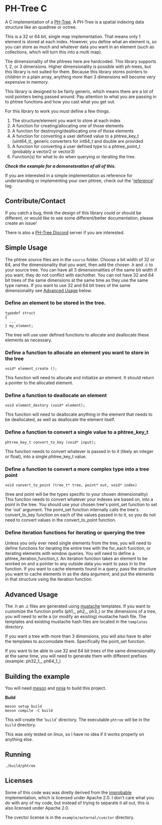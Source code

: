 # PH-Tree C

A C implementation of a [PH-Tree](https://tzaeschke.github.io/phtree-site/).  A PH-Tree is a spatial indexing data structure like an quadtree or octree.

This is a 32 or 64 bit, single map implementation.  That means only 1 element is stored at each index.  However, you define what an element is, so you can store as much and whatever data you want in an element (such as collections, which will turn this into a multi map).

The dimensionality of the phtrees here are hardcoded.  This library supports 1, 2, or 3 dimensions.  Higher dimensionality is possible with ph-trees, but this library is not suited for them.  Because this library stores pointers to children in a plain array, anything more than 3 dimensions will become very expensive in memory.

This library is designed to be fairly generic, which means there are a lot of void pointers being passed around.  Pay attention to what you are passing in to phtree functions and how you cast what you get out.

For this library to work you _must_ define a few things.
1. The structure/element you want to store at each index
2. A function for creating/allocating one of those elements
3. A function for destroying/deallocating one of those elements
4. A function for converting a user defined value to a phtree_key_t (uint64_t), generic converters for int64_t and double are provided
5. A function for converting a user defined type to a phtree_point_t (probably a vector2 or vector3)
6. Function(s) for what to do when querying or iterating the tree.

***Check the example for a demonstsration of all of this.***

If you are interested in a simple implementation as reference for understanding or implementing your own phtree, check out the '[reference](https://github.com/DDexxeDD/phtree-c/releases/tag/reference)' tag.


## Contribute/Contact

If you catch a bug, think the design of this library could or should be different, or would like to see some different/better documentation, please create an issue!

There is also a [PH-Tree Discord](https://discord.gg/YmJTWYHPCA) server if you are interested.


## Simple Usage

The phtree source files are in the `source` folder.  Choose a bit width of 32 or 64, and the dimensionality that you want, then add the chosen .h and .c to your source tree.  You can have all 3 dimensionalities of the same bit width if you want, they do not conflict with eachother.  You can not have 32 and 64 bit trees of the same dimensions at the same time as they use the same type names.  If you want to use 32 and 64 bit trees of the same dimensionality see [Advanced Usage](#advanced-usage) below.

### Define an element to be stored in the tree.

```
typedef struct
{
  ...
} my_element;
```

The tree will use user defined functions to allocate and deallocate these elements as necessary.

### Define a function to allocate an element you want to store in the tree

`void* element_create ();`

This function will need to allocate and initialize an element.  It should return a pointer to the allocated element.

### Define a function to deallocate an element

`void element_destory (void* element);`

This function will need to deallocate anything in the element that needs to be deallocated, as well as deallocate the element itself.

### Define a function to convert a single value to a phtree_key_t

`phtree_key_t convert_to_key (void* input);`

This function needs to convert whatever is passed in to it (likely an integer or float), into a single phtree_key_t value.

### Define a function to convert a more complex type into a tree point

`void convert_to_point (tree_t* tree, point* out, void* index)`

(tree and point will be the types specific to your chosen dimensionality)
This function needs to convert whatever your indexes are based on, into a point in the tree.  You should use your chosen tree's point_set function to set the 'out' argument.  The point_set function internally calls the tree's convert_to_key function on each of the values passed in to it, so you do not need to convert values in the convert_to_point function.

### Define iteration functions for iterating or querying the tree

Unless you only ever need single elements from the tree, you will need to define functions for iterating the entire tree with the for_each function, or iterating elements with window queries.  You will need to define a phtree_iteration_function_t.  An iteration function takes an element to be worked on and a pointer to any outside data you want to pass in to the function.  If you want to cache elements found in a query, pass the structure you want to cache elements in as the data argument, and put the elements in that structure using the iteration function.


## Advanced Usage

The .h an .c files are generated using [mustache](https://mustache.github.io/) templates.  If you want to customize the function prefix (ph1_, ph2_, ph3_) or the dimensions of a tree, you will need to write a (or modify an existing) mustache hash file.  The templates and existing mustache hash files are located in the `templates` directory.

If you want a tree with more than 3 dimensions, you will also have to alter the templates to accomodate them.  Specifically the point_set function.

If you want to be able to use 32 and 64 bit trees of the same dimensionality at the same time, you will need to generate them with different prefixes (example: ph32_1_, ph64_1_)


## Building the example

You will need [meson](https://mesonbuild.com/Getting-meson.html) and [ninja](https://ninja-build.org/) to build this project.

**Build**

```
meson setup build
meson compile -C build
```

This will create the '`build`' directory.
The executable `phtree` will be in the `build` directory.

This was only tested on linux, so I have no idea if it works properly on anything else.


## Running

```
./build/phtree
```

## Licenses

Some of this code was was diretly derived from the [improbable](https://github.com/improbable-eng/phtree-cpp) implementation, which is licensed under Apache 2.0.  I don't care what you do with any of my code, but instead of trying to separate it all out, this is also licensed under Apache 2.0.

The cvector license is in the `example/external/cvector` directory.
